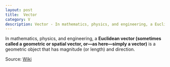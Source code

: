 ```yaml
---
layout: post
title:  Vector
category: V
description: Vector - In mathematics, physics, and engineering, a Euclidean vector is a geometric object that has magnitude (or length) and direction. 
---
```

In mathematics, physics, and engineering, a **Euclidean vector (sometimes called a geometric or spatial vector, or—as here—simply a vector)** is a geometric object that has magnitude (or length) and direction.

Source: [Wiki](https://en.wikipedia.org/wiki/Euclidean_vector)

